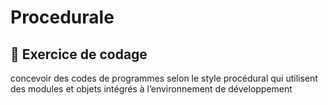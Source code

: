 # Procedurale

## :scroll: Exercice de codage

concevoir des codes de programmes selon le style procédural qui utilisent des modules et objets intégrés à l’environnement de développement
